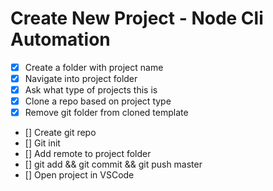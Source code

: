 # Create New Project - Node Cli Automation

- [x] Create a folder with project name
- [x] Navigate into project folder
- [x] Ask what type of projects this is
- [x] Clone a repo based on project type
- [x] Remove git folder from cloned template
- [] Create git repo
- [] Git init
- [] Add remote to project folder
- [] git add && git commit && git push master
- [] Open project in VSCode
